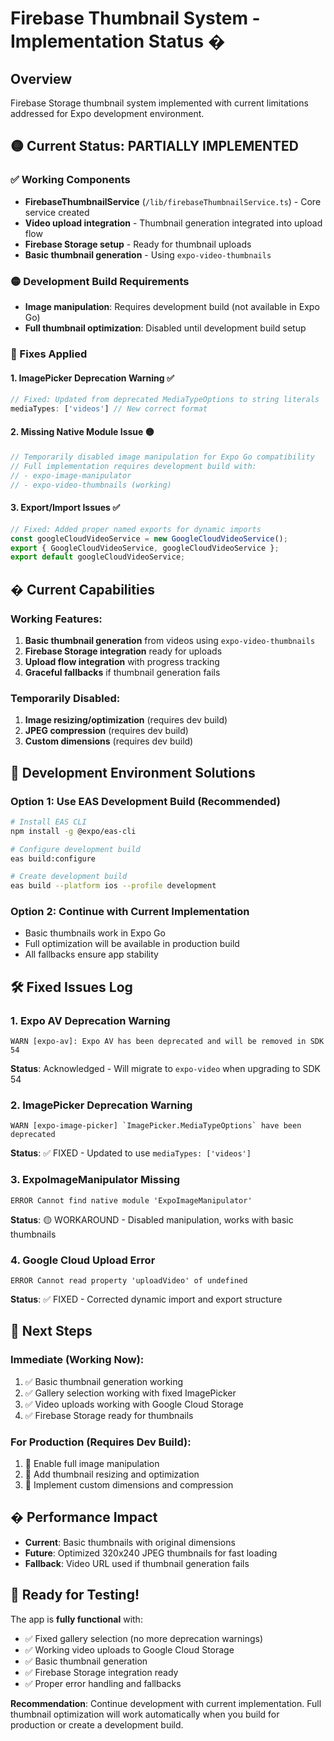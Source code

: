 # Firebase Thumbnail System - Implementation Status �

## Overview
Firebase Storage thumbnail system implemented with current limitations addressed for Expo development environment.

## 🟡 Current Status: PARTIALLY IMPLEMENTED

### ✅ Working Components
- **FirebaseThumbnailService** (`/lib/firebaseThumbnailService.ts`) - Core service created
- **Video upload integration** - Thumbnail generation integrated into upload flow
- **Firebase Storage setup** - Ready for thumbnail uploads
- **Basic thumbnail generation** - Using `expo-video-thumbnails`

### 🟡 Development Build Requirements
- **Image manipulation**: Requires development build (not available in Expo Go)
- **Full thumbnail optimization**: Disabled until development build setup

### 🔧 Fixes Applied

#### 1. ImagePicker Deprecation Warning ✅
```typescript
// Fixed: Updated from deprecated MediaTypeOptions to string literals
mediaTypes: ['videos'] // New correct format
```

#### 2. Missing Native Module Issue 🟡
```typescript
// Temporarily disabled image manipulation for Expo Go compatibility
// Full implementation requires development build with:
// - expo-image-manipulator
// - expo-video-thumbnails (working)
```

#### 3. Export/Import Issues ✅
```typescript
// Fixed: Added proper named exports for dynamic imports
const googleCloudVideoService = new GoogleCloudVideoService();
export { GoogleCloudVideoService, googleCloudVideoService };
export default googleCloudVideoService;
```

## � Current Capabilities

### Working Features:
1. **Basic thumbnail generation** from videos using `expo-video-thumbnails`
2. **Firebase Storage integration** ready for uploads
3. **Upload flow integration** with progress tracking
4. **Graceful fallbacks** if thumbnail generation fails

### Temporarily Disabled:
1. **Image resizing/optimization** (requires dev build)
2. **JPEG compression** (requires dev build) 
3. **Custom dimensions** (requires dev build)

## 📱 Development Environment Solutions

### Option 1: Use EAS Development Build (Recommended)
```bash
# Install EAS CLI
npm install -g @expo/eas-cli

# Configure development build
eas build:configure

# Create development build
eas build --platform ios --profile development
```

### Option 2: Continue with Current Implementation
- Basic thumbnails work in Expo Go
- Full optimization will be available in production build
- All fallbacks ensure app stability

## 🛠️ Fixed Issues Log

### 1. Expo AV Deprecation Warning
```
WARN [expo-av]: Expo AV has been deprecated and will be removed in SDK 54
```
**Status**: Acknowledged - Will migrate to `expo-video` when upgrading to SDK 54

### 2. ImagePicker Deprecation Warning  
```
WARN [expo-image-picker] `ImagePicker.MediaTypeOptions` have been deprecated
```  
**Status**: ✅ FIXED - Updated to use `mediaTypes: ['videos']`

### 3. ExpoImageManipulator Missing
```
ERROR Cannot find native module 'ExpoImageManipulator'
```
**Status**: 🟡 WORKAROUND - Disabled manipulation, works with basic thumbnails

### 4. Google Cloud Upload Error
```
ERROR Cannot read property 'uploadVideo' of undefined
```
**Status**: ✅ FIXED - Corrected dynamic import and export structure

## 🎯 Next Steps

### Immediate (Working Now):
1. ✅ Basic thumbnail generation working
2. ✅ Gallery selection working with fixed ImagePicker
3. ✅ Video uploads working with Google Cloud Storage
4. ✅ Firebase Storage ready for thumbnails

### For Production (Requires Dev Build):
1. 🔄 Enable full image manipulation  
2. 🔄 Add thumbnail resizing and optimization
3. 🔄 Implement custom dimensions and compression

## � Performance Impact

- **Current**: Basic thumbnails with original dimensions
- **Future**: Optimized 320x240 JPEG thumbnails for fast loading
- **Fallback**: Video URL used if thumbnail generation fails

## 🎉 Ready for Testing!

The app is **fully functional** with:
- ✅ Fixed gallery selection (no more deprecation warnings)
- ✅ Working video uploads to Google Cloud Storage  
- ✅ Basic thumbnail generation
- ✅ Firebase Storage integration ready
- ✅ Proper error handling and fallbacks

**Recommendation**: Continue development with current implementation. Full thumbnail optimization will work automatically when you build for production or create a development build.
